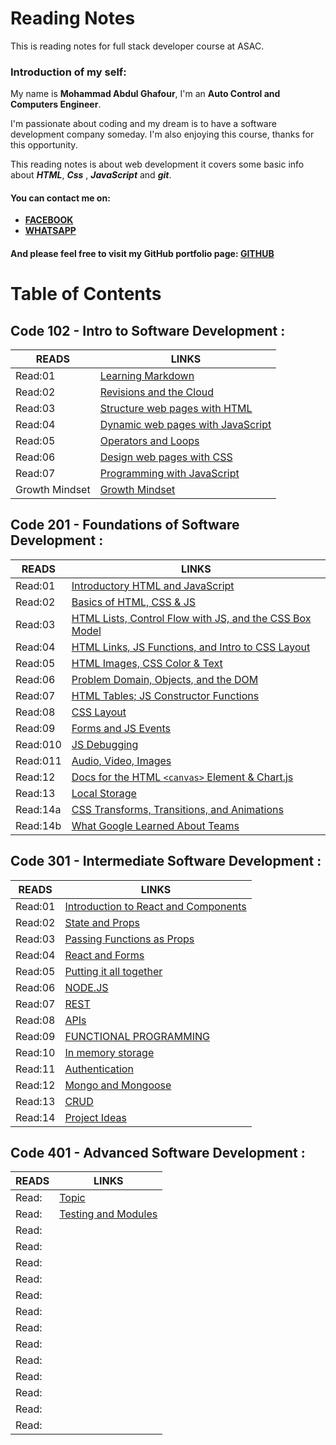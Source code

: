 # Reading Notes

This is reading notes for full stack developer course at ASAC.

### Introduction of my self:
My name is **Mohammad Abdul Ghafour**, I'm an **Auto Control and Computers Engineer**.

I'm passionate about coding and my dream is to have a software development company someday.
I'm also enjoying this course, thanks for this opportunity.

This reading notes is about web development it covers some basic info about ***HTML***, ***Css*** , ***JavaScript*** and ***git***.

#### You can contact me on:
* **[FACEBOOK](https://ar-ar.facebook.com/)**
* **[WHATSAPP](https://www.whatsapp.com/)**

#### And please feel free to visit my GitHub portfolio page: [**GITHUB**](https://github.com/Mohammad-Abdul-Ghafour)

# Table of Contents

## Code 102 - Intro to Software Development :

READS | LINKS
--------- | ---------
Read:01 | [Learning Markdown](102/Read:01.md)
Read:02 | [Revisions and the Cloud](102/Read:02.md)
Read:03 | [Structure web pages with HTML](102/Read:03.md)
Read:04 | [Dynamic web pages with JavaScript](102/Read:04.md)
Read:05 | [Operators and Loops](102/Read:05.md)
Read:06 | [Design web pages with CSS](102/Read:06.md)
Read:07 | [Programming with JavaScript](102/Read:07.md)
Growth Mindset | [Growth Mindset](102/Growth-Mindset.md)

## Code 201 - Foundations of Software Development :

READS | LINKS
--------- | ---------
Read:01 | [Introductory HTML and JavaScript](201/class-01.md)
Read:02 | [Basics of HTML, CSS & JS](201/class-02.md)
Read:03 | [HTML Lists, Control Flow with JS, and the CSS Box Model](201/class-03.md)
Read:04 | [HTML Links, JS Functions, and Intro to CSS Layout](201/class-04.md)
Read:05 | [HTML Images, CSS Color & Text](201/class-05.md)
Read:06 | [Problem Domain, Objects, and the DOM](201/class-06.md)
Read:07 | [HTML Tables; JS Constructor Functions](201/class-07.md)
Read:08 | [CSS Layout](201/class-08.md)
Read:09 | [Forms and JS Events](201/class-09.md)
Read:010 | [JS Debugging](201/class-010.md)
Read:011 | [Audio, Video, Images](201/class-11.md)
Read:12 | [Docs for the HTML `<canvas>` Element & Chart.js](201/class-12.md)
Read:13 | [Local Storage](201/class-13.md)
Read:14a | [CSS Transforms, Transitions, and Animations](201/class-14a.md)
Read:14b | [What Google Learned About Teams](201/class-14b.md)

## Code 301 - Intermediate Software Development :

READS | LINKS
--------- | ---------
Read:01 | [Introduction to React and Components](301/Read:01.md)
Read:02 | [State and Props](301/Read:02.md)
Read:03 | [Passing Functions as Props](301/Read:03.md)
Read:04 | [React and Forms](301/Read:04.md)
Read:05 | [Putting it all together](301/Read:05.md)
Read:06 | [NODE.JS](301/Read:06.md)
Read:07 | [REST](301/Read:07.md)
Read:08 | [APIs](301/Read:08.md)
Read:09 | [FUNCTIONAL PROGRAMMING](301/Read:09.md)
Read:10 | [In memory storage](301/Read:10.md)
Read:11 | [Authentication](301/Read:11.md)
Read:12 | [Mongo and Mongoose](301/Read:12.md)
Read:13 | [CRUD](301/Read:13.md)
Read:14 | [Project Ideas](301/Read:14.md)

## Code 401 - Advanced Software Development :

READS | LINKS
--------- | ---------
Read: | [Topic](401/Read:01.md)
Read: | [Testing and Modules](401/Read:02.md)
Read: | []()
Read: | []()
Read: | []()
Read: | []()
Read: | []()
Read: | []()
Read: | []()
Read: | []()
Read: | []()
Read: | []()
Read: | []()
Read: | []()
Read: | []()